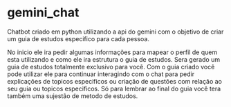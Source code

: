 # gemini_chat
Chatbot criado em python utilizando a api do gemini com o objetivo de criar um guia de estudos especifico para cada pessoa.

No inicio ele ira pedir algumas informações para mapear o perfil de quem esta utilizando e como ele ira estrutura o guia de estudos. Sera gerado um guia de estudos totalmente exclusivo para você.
Com o guia criado você pode utilizar ele para continuar interagindo com o chat para pedir explicações de topicos especificos ou criação de questões com relação ao seu guia ou topicos especificos.
Só para lembrar ao final do guia você tera também uma sujestão de metodo de estudos.
